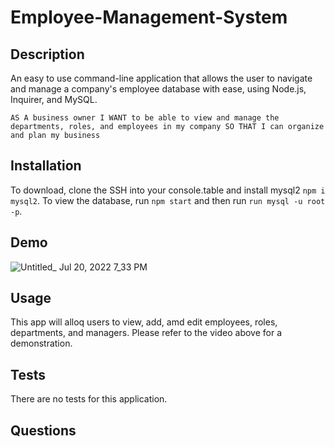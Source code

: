 # Employee-Management-System

## Description
An easy to use command-line application that allows the user to navigate and manage a company's employee database with ease, 
using Node.js, Inquirer, and MySQL.


`AS A business owner
I WANT to be able to view and manage the departments, roles, and employees in my company
SO THAT I can organize and plan my business`


## Installation
To download, clone the SSH into your console.table and install mysql2 `npm i mysql2`. To view the database, run `npm start` and
then run `run mysql -u root -p`.


## Demo

![Untitled_ Jul 20, 2022 7_33 PM](https://user-images.githubusercontent.com/103971335/180105425-cd124fa1-8017-45a1-9827-f7893e720392.gif)

## Usage
This app will alloq users to view, add, amd edit employees, roles, departments, and managers.
Please refer to the video above for a demonstration.


## Tests
There are no tests for this application.

## Questions





